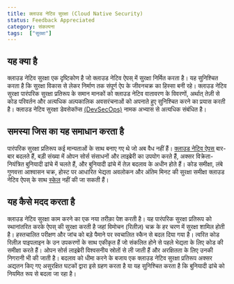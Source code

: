 ```yaml
---
title: क्लाउड नेटिव सुरक्षा (Cloud Native Security)
status: Feedback Appreciated
category: संकल्पना
tags:  ["सुरक्षा"]
---
```


## यह क्या है

क्लाउड नेटिव सुरक्षा एक दृष्टिकोण है जो क्लाउड नेटिव ऐपस् में सुरक्षा निर्मित करता है। यह सुनिश्चित करता है कि सुरक्षा विकास से लेकर निर्माण तक संपूर्ण ऐप के जीवनचक्र का हिस्सा बनी रहे। क्लाउड नेटिव सुरक्षा पारंपरिक सुरक्षा प्रतिरूप के समान मानकों को क्लाउड नेटिव वातावरण के विवरणों, अर्थात् तेज़ी से कोड परिवर्तन और अत्यधिक अल्पकालिक अवसरंचनाओं  को अपनाते हुए सुनिश्चित करने का प्रयास करती है। क्लाउड नेटिव सुरक्षा डेवसेकॉप्स [(DevSecOps)](/devsecops/) नामक अभ्यास से अत्यधिक संबंधित है।

## समस्या जिस का यह समाधान करता है

पारंपरिक सुरक्षा प्रतिरूप कई मान्यताओं के साथ बनाए गए थे जो अब वैध नहीं हैं। [क्लाउड नेटिव ऐपस्](/cloud-native-apps/) बार-बार बदलते हैं, बड़ी संख्या में ओपन सोर्स संसाधनों और लाइब्रेरी का उपयोग करते हैं, अक्सर विक्रेता-नियंत्रित बुनियादी ढांचे में चलते हैं, और बुनियादी ढांचे में तेज़ बदलाव के अधीन होते हैं। कोड समीक्षा, लंबे गुणवत्ता आश्वासन चक्र, होस्ट पर आधारित भेद्यता अवलोकन और अंतिम मिनट की सुरक्षा समीक्षा क्लाउड नेटिव ऐपस् के साथ [स्केल](/scalability/) नहीं की जा सकती हैं। 

## यह कैसे मदद करता है

क्लाउड नेटिव सुरक्षा काम करने का एक नया तरीक़ा पेश करती है। यह पारंपरिक सुरक्षा प्रतिरूप को स्थानांतरित करके ऐपस् की सुरक्षा करती है जहां विमोचन (रिलीज़) चक्र के हर चरण में सुरक्षा शामिल होती है। हस्तचालित परीक्षण और जांच को बड़े पैमाने पर स्वचालित स्कैन से बदल दिया गया है। त्वरित कोड रिलीज़ पाइपलाइन के उन उपकरणों के साथ एकीकृत हैं जो संकलित होने से पहले भेद्यता के लिए कोड की समीक्षा करते हैं। ओपन सोर्स लाइब्रेरी विश्वसनीय स्रोतों से ली जाती हैं और अरक्षितता के लिए उनकी निगरानी भी की जाती है। बदलाव को धीमा करने के बजाय एक क्लाउड नेटिव सुरक्षा प्रतिरूप अक्सर अद्यतन किए गए असुरक्षित घटकों द्वारा इसे ग्रहण करता है या यह सुनिश्चित करता है कि बुनियादी ढांचे को नियमित रूप से बदला जा रहा है।
